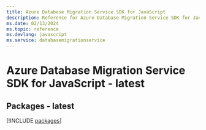 ```yaml
---
title: Azure Database Migration Service SDK for JavaScript
description: Reference for Azure Database Migration Service SDK for JavaScript
ms.date: 02/13/2024
ms.topic: reference
ms.devlang: javascript
ms.service: databasemigrationservice
---
```

# Azure Database Migration Service SDK for JavaScript - latest
## Packages - latest
[!INCLUDE [packages](database-migration-service-index.md)]